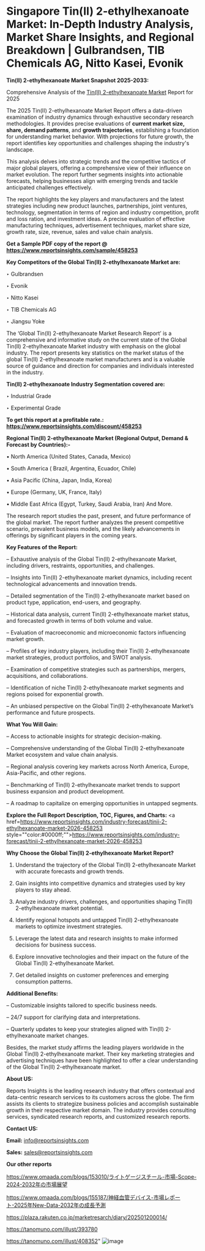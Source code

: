 # Singapore Tin(II) 2-ethylhexanoate Market: In-Depth Industry Analysis, Market Share Insights, and Regional Breakdown | Gulbrandsen, TIB Chemicals AG, Nitto Kasei, Evonik

<strong>Tin(II) 2-ethylhexanoate Market Snapshot 2025-2033:</strong>

Comprehensive Analysis of the <a href=https://www.reportsinsights.com/sample/458253>Tin(II) 2-ethylhexanoate Market</a> Report for 2025

The 2025 Tin(II) 2-ethylhexanoate Market Report offers a data-driven examination of industry dynamics through exhaustive secondary research methodologies. It provides precise evaluations of <strong>current market size, share, demand patterns</strong>, and <strong>growth trajectories</strong>, establishing a foundation for understanding market behavior. With projections for future growth, the report identifies key opportunities and challenges shaping the industry's landscape.

This analysis delves into strategic trends and the competitive tactics of major global players, offering a comprehensive view of their influence on market evolution. The report further segments insights into actionable forecasts, helping businesses align with emerging trends and tackle anticipated challenges effectively.

The report highlights the key players and manufacturers and the latest strategies including new product launches, partnerships, joint ventures, technology, segmentation in terms of region and industry competition, profit and loss ration, and investment ideas. A precise evaluation of effective manufacturing techniques, advertisement techniques, market share size, growth rate, size, revenue, sales and value chain analysis.

<strong>Get a Sample PDF copy of the report @ <a href=https://www.reportsinsights.com/sample/458253 style=color:#0000ff;>https://www.reportsinsights.com/sample/458253</a></strong>

<strong>Key Competitors of the Global Tin(II) 2-ethylhexanoate Market are:</strong>

‣ Gulbrandsen

‣ Evonik

‣ Nitto Kasei

‣ TIB Chemicals AG

‣ Jiangsu Yoke

The ‘Global Tin(II) 2-ethylhexanoate Market Research Report’ is a comprehensive and informative study on the current state of the Global Tin(II) 2-ethylhexanoate Market industry with emphasis on the global industry. The report presents key statistics on the market status of the global Tin(II) 2-ethylhexanoate market manufacturers and is a valuable source of guidance and direction for companies and individuals interested in the industry.

<strong>Tin(II) 2-ethylhexanoate Industry Segmentation covered are:</strong>

‣ Industrial Grade

‣ Experimental Grade

<strong>To get this report at a profitable rate.: <a href=https://www.reportsinsights.com/discount/458253 style=color:#0000ff;>https://www.reportsinsights.com/discount/458253</a></strong>

<strong>Regional Tin(II) 2-ethylhexanoate Market (Regional Output, Demand &amp; Forecast by Countries):-</strong>

• North America (United States, Canada, Mexico)

• South America ( Brazil, Argentina, Ecuador, Chile)

• Asia Pacific (China, Japan, India, Korea)

• Europe (Germany, UK, France, Italy)

• Middle East Africa (Egypt, Turkey, Saudi Arabia, Iran) And More.

The research report studies the past, present, and future performance of the global market. The report further analyzes the present competitive scenario, prevalent business models, and the likely advancements in offerings by significant players in the coming years.

<strong>Key Features of the Report:</strong>

– Exhaustive analysis of the Global Tin(II) 2-ethylhexanoate Market, including drivers, restraints, opportunities, and challenges.

– Insights into Tin(II) 2-ethylhexanoate market dynamics, including recent technological advancements and innovation trends.

– Detailed segmentation of the Tin(II) 2-ethylhexanoate market based on product type, application, end-users, and geography.

– Historical data analysis, current Tin(II) 2-ethylhexanoate market status, and forecasted growth in terms of both volume and value.

– Evaluation of macroeconomic and microeconomic factors influencing market growth.

– Profiles of key industry players, including their Tin(II) 2-ethylhexanoate market strategies, product portfolios, and SWOT analysis.

– Examination of competitive strategies such as partnerships, mergers, acquisitions, and collaborations.

– Identification of niche Tin(II) 2-ethylhexanoate market segments and regions poised for exponential growth.

– An unbiased perspective on the Global Tin(II) 2-ethylhexanoate Market’s performance and future prospects.

<strong>What You Will Gain:</strong>

– Access to actionable insights for strategic decision-making.

– Comprehensive understanding of the Global Tin(II) 2-ethylhexanoate Market ecosystem and value chain analysis.

– Regional analysis covering key markets across North America, Europe, Asia-Pacific, and other regions.

– Benchmarking of Tin(II) 2-ethylhexanoate market trends to support business expansion and product development.

– A roadmap to capitalize on emerging opportunities in untapped segments.

<strong>Explore the Full Report Description, TOC, Figures, and Charts:</strong>
<a href=https://www.reportsinsights.com/industry-forecast/tinii-2-ethylhexanoate-market-2026-458253 style=""color:#0000ff;"">https://www.reportsinsights.com/industry-forecast/tinii-2-ethylhexanoate-market-2026-458253</a>

<strong>Why Choose the Global Tin(II) 2-ethylhexanoate Market Report?</strong>

1. Understand the trajectory of the Global Tin(II) 2-ethylhexanoate Market with accurate forecasts and growth trends.

2. Gain insights into competitive dynamics and strategies used by key players to stay ahead.

3. Analyze industry drivers, challenges, and opportunities shaping Tin(II) 2-ethylhexanoate market potential.

4. Identify regional hotspots and untapped Tin(II) 2-ethylhexanoate markets to optimize investment strategies.

5. Leverage the latest data and research insights to make informed decisions for business success.

6. Explore innovative technologies and their impact on the future of the Global Tin(II) 2-ethylhexanoate Market.

7. Get detailed insights on customer preferences and emerging consumption patterns.

<strong>Additional Benefits:</strong>

– Customizable insights tailored to specific business needs.

– 24/7 support for clarifying data and interpretations.

– Quarterly updates to keep your strategies aligned with Tin(II) 2-ethylhexanoate market changes.

Besides, the market study affirms the leading players worldwide in the Global Tin(II) 2-ethylhexanoate market. Their key marketing strategies and advertising techniques have been highlighted to offer a clear understanding of the Global Tin(II) 2-ethylhexanoate market.

<strong><strong>About US</strong>:</strong>

Reports Insights is the leading research industry that offers contextual and data-centric research services to its customers across the globe. The firm assists its clients to strategize business policies and accomplish sustainable growth in their respective market domain. The industry provides consulting services, syndicated research reports, and customized research reports.

<strong>Contact US:</strong>

<p class=><b>Email:</b> <a href=mailto:info@reportsinsights.com>info@reportsinsights.com</a></p>
<p class=><b>Sales:</b> <a href=mailto:sales@reportsinsights.com>sales@reportsinsights.com</a></p>

<strong>Our other reports</strong>

<a href=https://www.omaada.com/blogs/153010/ライトゲージスチール-市場-Scope-2024-2032年の市場展望>https://www.omaada.com/blogs/153010/ライトゲージスチール-市場-Scope-2024-2032年の市場展望</a>

<a href=https://www.omaada.com/blogs/155187/神経血管デバイス-市場レポート-2025年New-Data-2032年の成長予測>https://www.omaada.com/blogs/155187/神経血管デバイス-市場レポート-2025年New-Data-2032年の成長予測</a>

<a href=https://plaza.rakuten.co.jp/marketresarch/diary/202501200014/>https://plaza.rakuten.co.jp/marketresarch/diary/202501200014/</a>

<a href=https://tanomuno.com/illust/393780>https://tanomuno.com/illust/393780</a>

<a href=https://tanomuno.com/illust/408352>https://tanomuno.com/illust/408352</a>"
![image](https://github.com/user-attachments/assets/6950fb48-363b-4ed4-8140-11f2b92ee8e8)
